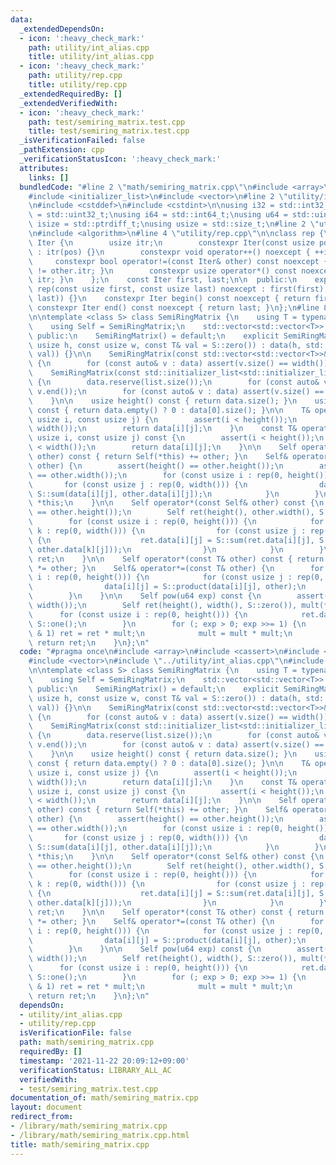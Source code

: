 ```yaml
---
data:
  _extendedDependsOn:
  - icon: ':heavy_check_mark:'
    path: utility/int_alias.cpp
    title: utility/int_alias.cpp
  - icon: ':heavy_check_mark:'
    path: utility/rep.cpp
    title: utility/rep.cpp
  _extendedRequiredBy: []
  _extendedVerifiedWith:
  - icon: ':heavy_check_mark:'
    path: test/semiring_matrix.test.cpp
    title: test/semiring_matrix.test.cpp
  _isVerificationFailed: false
  _pathExtension: cpp
  _verificationStatusIcon: ':heavy_check_mark:'
  attributes:
    links: []
  bundledCode: "#line 2 \"math/semiring_matrix.cpp\"\n#include <array>\n#include <cassert>\n\
    #include <initializer_list>\n#include <vector>\n#line 2 \"utility/int_alias.cpp\"\
    \n#include <cstddef>\n#include <cstdint>\n\nusing i32 = std::int32_t;\nusing u32\
    \ = std::uint32_t;\nusing i64 = std::int64_t;\nusing u64 = std::uint64_t;\nusing\
    \ isize = std::ptrdiff_t;\nusing usize = std::size_t;\n#line 2 \"utility/rep.cpp\"\
    \n#include <algorithm>\n#line 4 \"utility/rep.cpp\"\n\nclass rep {\n    struct\
    \ Iter {\n        usize itr;\n        constexpr Iter(const usize pos) noexcept\
    \ : itr(pos) {}\n        constexpr void operator++() noexcept { ++itr; }\n   \
    \     constexpr bool operator!=(const Iter& other) const noexcept { return itr\
    \ != other.itr; }\n        constexpr usize operator*() const noexcept { return\
    \ itr; }\n    };\n    const Iter first, last;\n\n  public:\n    explicit constexpr\
    \ rep(const usize first, const usize last) noexcept : first(first), last(std::max(first,\
    \ last)) {}\n    constexpr Iter begin() const noexcept { return first; }\n   \
    \ constexpr Iter end() const noexcept { return last; }\n};\n#line 8 \"math/semiring_matrix.cpp\"\
    \n\ntemplate <class S> class SemiRingMatrix {\n    using T = typename S::Type;\n\
    \    using Self = SemiRingMatrix;\n    std::vector<std::vector<T>> data;\n\n \
    \ public:\n    SemiRingMatrix() = default;\n    explicit SemiRingMatrix(const\
    \ usize h, const usize w, const T& val = S::zero()) : data(h, std::vector<T>(w,\
    \ val)) {}\n\n    SemiRingMatrix(const std::vector<std::vector<T>>& vec) : data(vec)\
    \ {\n        for (const auto& v : data) assert(v.size() == width());\n    }\n\
    \    SemiRingMatrix(const std::initializer_list<std::initializer_list<T>>& list)\
    \ {\n        data.reserve(list.size());\n        for (const auto& v : list) data.emplace_back(v.begin(),\
    \ v.end());\n        for (const auto& v : data) assert(v.size() == width());\n\
    \    }\n\n    usize height() const { return data.size(); }\n    usize width()\
    \ const { return data.empty() ? 0 : data[0].size(); }\n\n    T& operator()(const\
    \ usize i, const usize j) {\n        assert(i < height());\n        assert(j <\
    \ width());\n        return data[i][j];\n    }\n    const T& operator()(const\
    \ usize i, const usize j) const {\n        assert(i < height());\n        assert(j\
    \ < width());\n        return data[i][j];\n    }\n\n    Self operator+(const Self&\
    \ other) const { return Self(*this) += other; }\n    Self& operator+=(const Self&\
    \ other) {\n        assert(height() == other.height());\n        assert(width()\
    \ == other.width());\n        for (const usize i : rep(0, height())) {\n     \
    \       for (const usize j : rep(0, width())) {\n                data[i][j] =\
    \ S::sum(data[i][j], other.data[i][j]);\n            }\n        }\n        return\
    \ *this;\n    }\n\n    Self operator*(const Self& other) const {\n        assert(width()\
    \ == other.height());\n        Self ret(height(), other.width(), S::zero());\n\
    \        for (const usize i : rep(0, height())) {\n            for (const usize\
    \ k : rep(0, width())) {\n                for (const usize j : rep(0, other.width()))\
    \ {\n                    ret.data[i][j] = S::sum(ret.data[i][j], S::product(data[i][k],\
    \ other.data[k][j]));\n                }\n            }\n        }\n        return\
    \ ret;\n    }\n\n    Self operator*(const T& other) const { return Self(*this)\
    \ *= other; }\n    Self& operator*=(const T& other) {\n        for (const usize\
    \ i : rep(0, height())) {\n            for (const usize j : rep(0, width())) {\n\
    \                data[i][j] = S::product(data[i][j], other);\n            }\n\
    \        }\n    }\n\n    Self pow(u64 exp) const {\n        assert(height() ==\
    \ width());\n        Self ret(height(), width(), S::zero()), mult(*this);\n  \
    \      for (const usize i : rep(0, height())) {\n            ret.data[i][i] =\
    \ S::one();\n        }\n        for (; exp > 0; exp >>= 1) {\n            if (exp\
    \ & 1) ret = ret * mult;\n            mult = mult * mult;\n        }\n       \
    \ return ret;\n    }\n};\n"
  code: "#pragma once\n#include <array>\n#include <cassert>\n#include <initializer_list>\n\
    #include <vector>\n#include \"../utility/int_alias.cpp\"\n#include \"../utility/rep.cpp\"\
    \n\ntemplate <class S> class SemiRingMatrix {\n    using T = typename S::Type;\n\
    \    using Self = SemiRingMatrix;\n    std::vector<std::vector<T>> data;\n\n \
    \ public:\n    SemiRingMatrix() = default;\n    explicit SemiRingMatrix(const\
    \ usize h, const usize w, const T& val = S::zero()) : data(h, std::vector<T>(w,\
    \ val)) {}\n\n    SemiRingMatrix(const std::vector<std::vector<T>>& vec) : data(vec)\
    \ {\n        for (const auto& v : data) assert(v.size() == width());\n    }\n\
    \    SemiRingMatrix(const std::initializer_list<std::initializer_list<T>>& list)\
    \ {\n        data.reserve(list.size());\n        for (const auto& v : list) data.emplace_back(v.begin(),\
    \ v.end());\n        for (const auto& v : data) assert(v.size() == width());\n\
    \    }\n\n    usize height() const { return data.size(); }\n    usize width()\
    \ const { return data.empty() ? 0 : data[0].size(); }\n\n    T& operator()(const\
    \ usize i, const usize j) {\n        assert(i < height());\n        assert(j <\
    \ width());\n        return data[i][j];\n    }\n    const T& operator()(const\
    \ usize i, const usize j) const {\n        assert(i < height());\n        assert(j\
    \ < width());\n        return data[i][j];\n    }\n\n    Self operator+(const Self&\
    \ other) const { return Self(*this) += other; }\n    Self& operator+=(const Self&\
    \ other) {\n        assert(height() == other.height());\n        assert(width()\
    \ == other.width());\n        for (const usize i : rep(0, height())) {\n     \
    \       for (const usize j : rep(0, width())) {\n                data[i][j] =\
    \ S::sum(data[i][j], other.data[i][j]);\n            }\n        }\n        return\
    \ *this;\n    }\n\n    Self operator*(const Self& other) const {\n        assert(width()\
    \ == other.height());\n        Self ret(height(), other.width(), S::zero());\n\
    \        for (const usize i : rep(0, height())) {\n            for (const usize\
    \ k : rep(0, width())) {\n                for (const usize j : rep(0, other.width()))\
    \ {\n                    ret.data[i][j] = S::sum(ret.data[i][j], S::product(data[i][k],\
    \ other.data[k][j]));\n                }\n            }\n        }\n        return\
    \ ret;\n    }\n\n    Self operator*(const T& other) const { return Self(*this)\
    \ *= other; }\n    Self& operator*=(const T& other) {\n        for (const usize\
    \ i : rep(0, height())) {\n            for (const usize j : rep(0, width())) {\n\
    \                data[i][j] = S::product(data[i][j], other);\n            }\n\
    \        }\n    }\n\n    Self pow(u64 exp) const {\n        assert(height() ==\
    \ width());\n        Self ret(height(), width(), S::zero()), mult(*this);\n  \
    \      for (const usize i : rep(0, height())) {\n            ret.data[i][i] =\
    \ S::one();\n        }\n        for (; exp > 0; exp >>= 1) {\n            if (exp\
    \ & 1) ret = ret * mult;\n            mult = mult * mult;\n        }\n       \
    \ return ret;\n    }\n};\n"
  dependsOn:
  - utility/int_alias.cpp
  - utility/rep.cpp
  isVerificationFile: false
  path: math/semiring_matrix.cpp
  requiredBy: []
  timestamp: '2021-11-22 20:09:12+09:00'
  verificationStatus: LIBRARY_ALL_AC
  verifiedWith:
  - test/semiring_matrix.test.cpp
documentation_of: math/semiring_matrix.cpp
layout: document
redirect_from:
- /library/math/semiring_matrix.cpp
- /library/math/semiring_matrix.cpp.html
title: math/semiring_matrix.cpp
---
```

